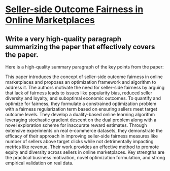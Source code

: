 # [Seller-side Outcome Fairness in Online Marketplaces](https://arxiv.org/abs/2312.03253)

## Write a very high-quality paragraph summarizing the paper that effectively covers the paper.

 Here is a high-quality summary paragraph of the key points from the paper:

This paper introduces the concept of seller-side outcome fairness in online marketplaces and proposes an optimization framework and algorithm to address it. The authors motivate the need for seller-side fairness by arguing that lack of fairness leads to issues like popularity bias, reduced seller diversity and loyalty, and suboptimal economic outcomes. To quantify and optimize for fairness, they formulate a constrained optimization problem with a fairness regularization term based on ensuring sellers meet target outcome levels. They develop a duality-based online learning algorithm leveraging stochastic gradient descent on the dual problem along with a novel exploration scheme for inaccurate reward estimates. Through extensive experiments on real e-commerce datasets, they demonstrate the efficacy of their approach in improving seller-side fairness measures like number of sellers above target clicks while not detrimentally impacting metrics like revenue. Their work provides an effective method to promote equity and diversity across sellers in online marketplaces. Key strengths are the practical business motivation, novel optimization formulation, and strong empirical validation on real data.
